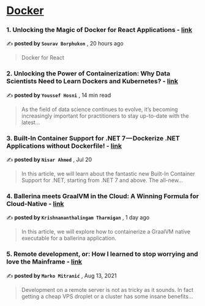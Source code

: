 
<h1><a href=https://medium.com/tag/docker/recommended target="_blank" rel="noopener noreferrer">Docker</a></h1>
<h3>1. Unlocking the Magic of Docker for React Applications - <a href=https://medium.com/@souravborphukon/unlocking-the-magic-of-docker-for-react-applications-7edf9ad396?source=tag_recommended_feed---------0-84----------docker----------24247fb9_e59d_414b_a377_def2331030f4------- target="_blank" rel="noopener noreferrer">link</a></h3>

✍️ **posted by `Sourav Borphukon`** <date> , 20 hours ago</date>

<blockquote>Docker for React</blockquote>

<h3>2. Unlocking the Power of Containerization: Why Data Scientists Need to Learn Dockers and Kubernetes? - <a href=https://medium.com/gitconnected/unlocking-the-power-of-containerization-why-data-scientists-need-to-learn-dockers-and-kubernetes-b112456c62fc?source=tag_recommended_feed---------1-107----------docker----------24247fb9_e59d_414b_a377_def2331030f4------- target="_blank" rel="noopener noreferrer">link</a></h3>

✍️ **posted by `Youssef Hosni`** <date> , 14 min read</date>

<blockquote>As the field of data science continues to evolve, it’s becoming increasingly important for practitioners to stay up-to-date with the latest…</blockquote>

<h3>3. Built-In Container Support for .NET 7 — Dockerize .NET Applications without Dockerfile! - <a href=https://medium.com/@mahmednisar/built-in-container-support-for-net-7-dockerize-net-applications-without-dockerfile-997d4504ab9d?source=tag_recommended_feed---------2-85----------docker----------24247fb9_e59d_414b_a377_def2331030f4------- target="_blank" rel="noopener noreferrer">link</a></h3>

✍️ **posted by `Nisar Ahmed`** <date> , Jul 20</date>

<blockquote>In this article, we will learn about the fantastic new Built-In Container Support for .NET, starting from .NET 7 and above. The all-new…</blockquote>

<h3>4. Ballerina meets GraalVM in the Cloud: A Winning Formula for Cloud-Native - <a href=https://medium.com/@ktharmi176/ballerina-meets-graalvm-in-the-cloud-a-winning-formula-for-cloud-native-ed19d79b5fe2?source=tag_recommended_feed---------3-84----------docker----------24247fb9_e59d_414b_a377_def2331030f4------- target="_blank" rel="noopener noreferrer">link</a></h3>

✍️ **posted by `Krishnananthalingam Tharmigan`** <date> , 1 day ago</date>

<blockquote>In this article, we will explore how to containerize a GraalVM native executable for a ballerina application.</blockquote>

<h3>5. Remote development, or: How I learned to stop worrying and love the Mainframe - <a href=https://medium.com/homullus/remote-development-or-how-i-learned-to-stop-worrying-and-love-the-mainframe-90165147a57d?source=tag_recommended_feed---------4-107----------docker----------24247fb9_e59d_414b_a377_def2331030f4------- target="_blank" rel="noopener noreferrer">link</a></h3>

✍️ **posted by `Marko Mitranić`** <date> , Aug 13, 2021</date>

<blockquote>Development on a remote server is not as tricky as it sounds. In fact getting a cheap VPS droplet or a cluster has some insane benefits…</blockquote>

